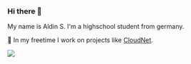### Hi there 👋

My name is Aldin S. I'm a highschool student from germany.

🔭 In my freetime I work on projects like [CloudNet](https://cloudnetservice.eu).

<span>
  <img align="center" src="https://github-readme-stats.vercel.app/api?username=0utplay&count_private=true&show_icons=true&include_all_commits=true&theme=github_dark" />
</span>
